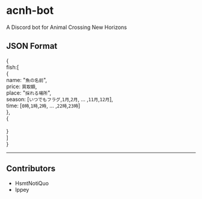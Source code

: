 # acnh-bot
A Discord bot for Animal Crossing New Horizons

## JSON Format
{  
  fish:[  
    {  
      name: "`魚の名前`",  
      price: `買取額`,  
      place: "`採れる場所`",  
      season: [`いつでもフラグ`,`1月`,`2月`, ... ,`11月`,`12月`],  
      time: [`0時`,`1時`,`2時`, ... ,`22時`,`23時`]  
    },  
    {  
      <others continuously>  
    }  
  ]  
}

---
## Contributors
- HsmtNotiQuo
- Ippey
